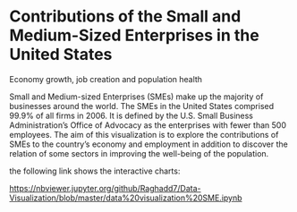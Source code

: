 # Contributions of the Small and Medium-Sized Enterprises in the United States
Economy growth, job creation and population health


Small and Medium-sized Enterprises (SMEs) make up the majority of businesses around the world.
The SMEs in the United States comprised 99.9% of all firms in 2006. It is defined by the U.S. Small Business Administration’s
Office of Advocacy as the enterprises with fewer than 500 employees. The aim of this visualization is to explore 
the contributions of SMEs to the country’s economy and employment in addition to discover the relation of some sectors 
in improving the well-being of the population.




the following link shows the interactive charts: 

https://nbviewer.jupyter.org/github/Raghadd7/Data-Visualization/blob/master/data%20visualization%20SME.ipynb 
